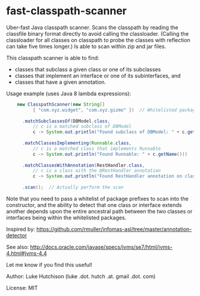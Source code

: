 fast-classpath-scanner
======================

Uber-fast Java classpath scanner. Scans the classpath by reading the classfile binary format directly to avoid calling the classloader. (Calling the classloader for all classes on classpath to probe the classes with reflection can take five times longer.) Is able to scan within zip and jar files.

This classpath scanner is able to find:
* classes that subclass a given class or one of its subclasses
* classes that implement an interface or one of its subinterfaces, and
* classes that have a given annotation.

Usage example (uses Java 8 lambda expressions):

```java
    new ClasspathScanner(new String[]
          { "com.xyz.widget", "com.xyz.gizmo" })  // Whitelisted packages to scan
          
      .matchSubclassesOf(DBModel.class,
          // c is a matched subclass of DBModel
          c -> System.out.println("Found subclass of DBModel: " + c.getName()))
          
      .matchClassesImplementing(Runnable.class,
          // c is a matched class that implements Runnable
          c -> System.out.println("Found Runnable: " + c.getName()))
          
      .matchClassesWithAnnotation(RestHandler.class,
          // c is a class with the @RestHandler annotation
          c -> System.out.println("Found RestHandler annotation on class: " + c.getName()))
          
      .scan();  // Actually perform the scan
```

Note that you need to pass a whitelist of package prefixes to scan into the constructor, and the ability to detect that one class or interface extends another depends upon the entire ancestral path between the two classes or interfaces being within the whitelisted packages.

Inspired by: https://github.com/rmuller/infomas-asl/tree/master/annotation-detector

See also: http://docs.oracle.com/javase/specs/jvms/se7/html/jvms-4.html#jvms-4.4

Let me know if you find this useful!

Author: Luke Hutchison (luke .dot. hutch .at. gmail .dot. com)

License: MIT
